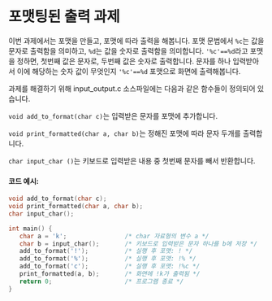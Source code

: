 # 포맷팅된 출력 과제

이번 과제에서는 포맷을 만들고, 포맷에 따라 출력을 해봅니다.
포맷 문법에서 `%c`는 값을 문자로 출력함을 의미하고, 
`%d`는 값을 숫자로 출력함을 의미합니다.
`'%c'==%d`라고 포맷을 정하면, 첫번째 값은 문자로, 두번째 값은 숫자로 출력합니다.
문자를 하나 입력받아서 이에 해당하는 숫자 값이 무엇인지 
`'%c'==%d` 포맷으로 화면에 출력해봅니다.

과제를 해결하기 위해 input_output.c 소스파일에는 다음과 같은 함수들이 정의되어 있습니다.

`void add_to_format(char c)`는 입력받은 문자를 포맷에 추가합니다.

`void print_formatted(char a, char b)`는 정해진 포맷에 따라 문자 두개를 출력합니다.

`char input_char ()`는 키보드로 입력받은 내용 중 첫번째 문자를 빼서 반환합니다.

#### 코드 예시:
```c
void add_to_format(char c);
void print_formatted(char a, char b);
char input_char();

int main() {
   char a = 'k';                /* char 자료형의 변수 a */
   char b = input_char();       /* 키보드로 입력받은 문자 하나를 b에 저장 */
   add_to_format('!');          /* 실행 후 포맷: ! */
   add_to_format('%');          /* 실행 후 포맷: !% */
   add_to_format('c');          /* 실행 후 포맷: !%c */
   print_formatted(a, b);       /* 화면에 !k가 출력됨 */
   return 0;                    /* 프로그램 종료 */
}
```
